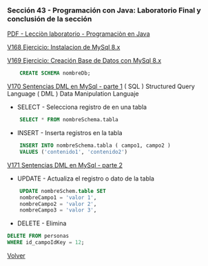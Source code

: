 ### Sección 43 - Programación con Java: Laboratorio Final y conclusión de la sección

[PDF - Lecciòn laboratorio - Programaciòn en Java](Apuntes/CPJ-A-Leccion-LaboratorioFinal.pdf)

[V168 Ejercicio: Instalacion de MySql 8.x](https://dev.mysql.com/downloads/mysql/)

[V169 Ejercicio: Creación Base de Datos con MySql 8.x](V169_Creacion_Base_de_Datos)
```sql
    CREATE SCHEMA nombreDb;
```

[V170 Sentencias DML en MySql - parte 1](V170_Sentencia_DML_en_MySql_Parte_1)
( SQL ) Structured Query Language
( DML ) Data Manipulation Languaje
 
* SELECT - Selecciona registro de en una tabla
```sql
    SELECT * FROM nombreSchema.tabla
```

* INSERT - Inserta registros en la tabla
```sql
    INSERT INTO nombreSchema.tabla ( campo1, campo2 )
    VALUES ('contenido1', 'contenido2')
```

[V171 Sentencias DML en MySql - parte 2](V171_Sentencia_DML_en_MySql_Parte_2)

* UPDATE - Actualiza el registro o dato de la tabla
```sql
    UPDATE nombreSchem.table SET
    nombreCampo1 = 'valor 1',
    nombreCampo2 = 'valor 2',
    nombreCampo3 = 'valor 3',
```

* DELETE - Elimina
```sql
DELETE FROM personas
WHERE id_campoIdKey = 12;
```

[Volver](../)